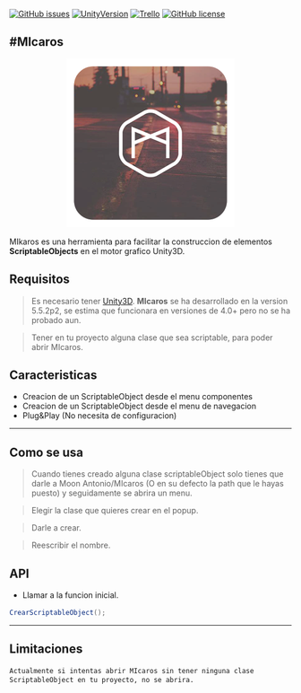 [![GitHub issues](https://img.shields.io/github/issues/MOON-TYPE/MIcaros.svg)](https://github.com/MOON-TYPE/MIcaros/issues)
[![UnityVersion](https://img.shields.io/badge/Unity-2017.3.1f1-blue.svg)](https://unity3d.com/es)
[![Trello](https://img.shields.io/badge/Trello-OFF-red.svg)](https://github.com/MOON-TYPE/MIcaros)
[![GitHub license](https://img.shields.io/badge/license-MIT-blue.svg)](https://raw.githubusercontent.com/MOON-TYPE/MIcaros/master/LICENSE)

#MIcaros
---

<p align="center"><img src="https://github.com/MOON-TYPE/MIcaros/blob/master/res/MIcaros.png?raw=true"></p>

MIkaros es una herramienta para facilitar la construccion de elementos **ScriptableObjects** en el motor grafico Unity3D.

## Requisitos

> Es necesario tener [Unity3D][1]. **MIcaros** se ha desarrollado en la version 5.5.2p2, se estima que funcionara en versiones de 4.0+ pero no se ha probado aun.

> Tener en tu proyecto alguna clase que sea scriptable, para poder abrir MIcaros.

## Caracteristicas

+ Creacion de un ScriptableObject desde el menu componentes
+ Creacion de un ScriptableObject desde el menu de navegacion
+ Plug&Play (No necesita de configuracion)

---

## Como se usa

> Cuando tienes creado alguna clase scriptableObject solo tienes que darle a Moon Antonio/MIcaros (O en su defecto la path que le hayas puesto) y seguidamente se abrira un menu.

> Elegir la clase que quieres crear en el popup.

> Darle a crear.

> Reescribir el nombre.

## API
* Llamar a la funcion inicial.
```c#
CrearScriptableObject();
```

---

## Limitaciones

```
Actualmente si intentas abrir MIcaros sin tener ninguna clase ScriptableObject en tu proyecto, no se abrira.
```


[1]: https://unity3d.com
